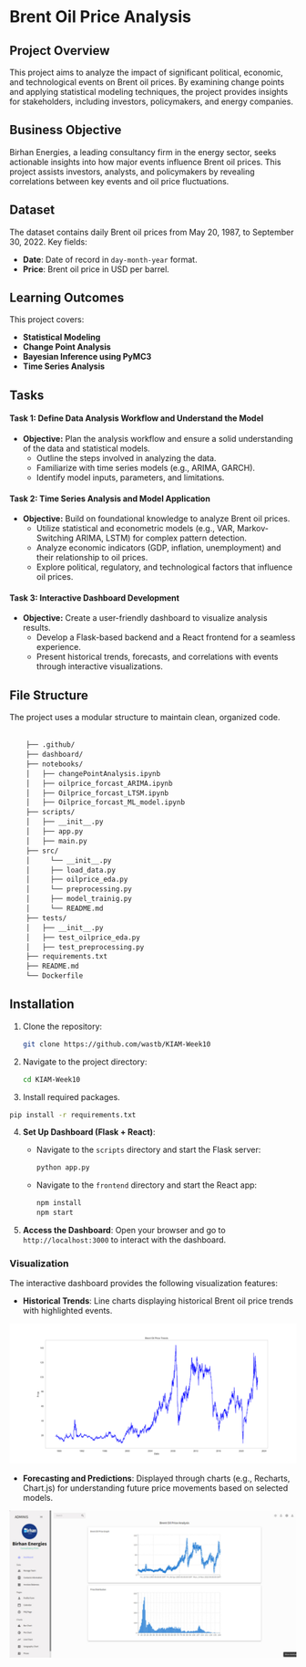 # Brent Oil Price Analysis

## Project Overview
This project aims to analyze the impact of significant political, economic, and technological events on Brent oil prices. By examining change points and applying statistical modeling techniques, the project provides insights for stakeholders, including investors, policymakers, and energy companies.

## Business Objective
Birhan Energies, a leading consultancy firm in the energy sector, seeks actionable insights into how major events influence Brent oil prices. This project assists investors, analysts, and policymakers by revealing correlations between key events and oil price fluctuations.

## Dataset
The dataset contains daily Brent oil prices from May 20, 1987, to September 30, 2022. Key fields:
- **Date**: Date of record in `day-month-year` format.
- **Price**: Brent oil price in USD per barrel.

## Learning Outcomes
This project covers:
- **Statistical Modeling**
- **Change Point Analysis**
- **Bayesian Inference using PyMC3**
- **Time Series Analysis**

## Tasks
#### Task 1: Define Data Analysis Workflow and Understand the Model
- **Objective:** Plan the analysis workflow and ensure a solid understanding of the data and statistical models.
  - Outline the steps involved in analyzing the data.
  - Familiarize with time series models (e.g., ARIMA, GARCH).
  - Identify model inputs, parameters, and limitations.

#### Task 2: Time Series Analysis and Model Application
- **Objective:** Build on foundational knowledge to analyze Brent oil prices.
  - Utilize statistical and econometric models (e.g., VAR, Markov-Switching ARIMA, LSTM) for complex pattern detection.
  - Analyze economic indicators (GDP, inflation, unemployment) and their relationship to oil prices.
  - Explore political, regulatory, and technological factors that influence oil prices.
#### Task 3: Interactive Dashboard Development
- **Objective:** Create a user-friendly dashboard to visualize analysis results.
  - Develop a Flask-based backend and a React frontend for a seamless experience.
  - Present historical trends, forecasts, and correlations with events through interactive visualizations.

## File Structure

The project uses a modular structure to maintain clean, organized code.

```bash

    ├── .github/
    ├── dashboard/
    ├── notebooks/
    │   ├── changePointAnalysis.ipynb
    │   ├── oilprice_forcast_ARIMA.ipynb
    │   ├── Oilprice_forcast_LTSM.ipynb
    │   ├── Oilprice_forcast_ML_model.ipynb
    ├── scripts/
    │   ├── __init__.py
    │   ├── app.py
    │   ├── main.py
    ├── src/
    │     └── __init__.py       
    │     ├── load_data.py
    │     ├── oilprice_eda.py  
    │     └── preprocessing.py  
    │     ├── model_trainig.py      
    │     └── README.md                           
    ├── tests/
    │   ├── __init__.py                  
    │   ├── test_oilprice_eda.py 
    │   ├── test_preprocessing.py               
    ├── requirements.txt                     
    ├── README.md    
    └── Dockerfile                        

```

## Installation
1. Clone the repository:
   ```bash
   git clone https://github.com/wastb/KIAM-Week10

2. Navigate to the project directory:
    ```bash
    cd KIAM-Week10
    ```
3. Install required packages.
  ```bash
  pip install -r requirements.txt
  ```
4. **Set Up Dashboard (Flask + React)**:
   - Navigate to the `scripts` directory and start the Flask server:
     ```bash
     python app.py
     ```
   - Navigate to the `frontend` directory and start the React app:
     ```bash
     npm install
     npm start
     ```

5. **Access the Dashboard**:
   Open your browser and go to `http://localhost:3000` to interact with the dashboard.

### Visualization

The interactive dashboard provides the following visualization features:

- **Historical Trends**: Line charts displaying historical Brent oil price trends with highlighted events.

![Price Trend](figures/price_trend.png) 

- **Forecasting and Predictions**: Displayed through charts (e.g., Recharts, Chart.js) for understanding future price movements based on selected models.

![Dashboard](figures/dashboard-price.png)